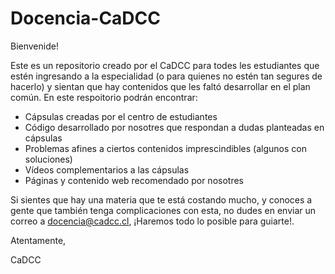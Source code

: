 # Docencia-CaDCC

Bienvenide!

Este es un repositorio creado por el CaDCC para todes les estudiantes que estén ingresando a la especialidad (o para quienes no estén tan segures de hacerlo) y sientan que hay contenidos que les faltó desarrollar en el plan común.
En este respoitorio podrán encontrar:
- Cápsulas creadas por el centro de estudiantes
- Código desarrollado por nosotres que respondan a dudas planteadas en cápsulas
- Problemas afines a ciertos contenidos imprescindibles (algunos con soluciones)
- Vídeos complementarios a las cápsulas
- Páginas y contenido web recomendado por nosotres

Si sientes que hay una materia que te está costando mucho, y conoces a gente que también tenga complicaciones con esta, no dudes en enviar un correo a docencia@cadcc.cl, ¡Haremos todo lo posible para guiarte!.

Atentamente,

CaDCC
